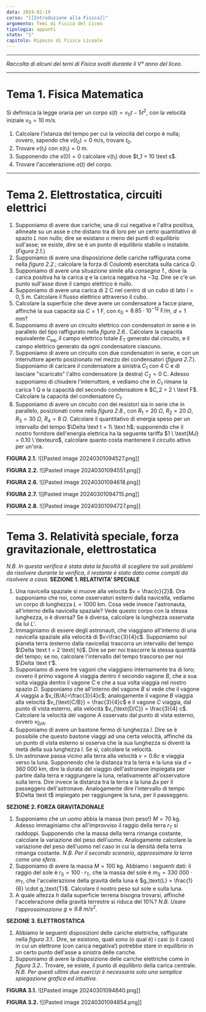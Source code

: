 ```yaml
---
data: 2024-02-19
corso: "[[Introduzione alla Fisica]]"
argomento: Temi di Fisica del Liceo
tipologia: appunti
stato: "1"
capitolo: Ripasso di Fisica Liceale
---
```

- - -
*Raccolta di alcuni dei temi di Fisica svolti durante il V° anno del liceo.*
- - -
# Tema 1. Fisica Matematica
Si definisca la legge oraria per un corpo $s(t)=v_0t - 5t^2$, con la velocità iniziale $v_0 = 10 \text{ m/s}$.
1.  Calcolare l'istanza del tempo per cui la velocità del corpo è nulla; ovvero, sapendo che $v(t_0) = 0 \text{ m/s}$, trovare $t_0$.
2. Trovare $v(t_1)$ con $s(t_1)=0 \text{ m}$.
3. Supponendo che $s(0)=0$ calcolare $v(t_1)$ dove $t_1 = 10 \text s$.
4. Trovare l'accelerazione $a(t)$ del corpo.

- - -
# Tema 2. Elettrostatica, circuiti elettrici
 1. Supponiamo di avere due cariche, una di cui negativa e l'altra positiva, allineate su un asse e che distano tra di loro per un certo quantitativo di spazio $L$ non nullo; dire se esistano o meno dei punti di equilibrio sull'asse; se esiste, dire se è un punto di equilibrio stabile o instabile. (*Figura 2.1.*)
2. Supponiamo di avere una disposizione delle cariche raffigurata come nella *figura 2.2.*; calcolare la forza di Coulomb esercitata sulla carica $Q$.
3. Supponiamo di avere una situazione simile alla *consegna 1.*, dove la carica positiva ha la carica $q$ e la carica negativa ha $-3q$. Dire se c'è un punto sull'asse dove il campo elettrico è nullo.
4. Supponiamo di avere una carica di $2 \text{ C}$ nel centro di un cubo di lato $l=0,5 \text{ m}$. Calcolare il flusso elettrico attraverso il cubo.
5. Calcolare la superficie che deve avere un condensatore a facce piane, affinché la sua capacità sia $C = 1 \text{ F}$, con $\varepsilon_0 = 8.85 \cdot 10^{-12} \text{ F/m}$, $d = 1 \text{ mm}$?
6. Supponiamo di avere un circuito elettrico con condensatori in serie e in parallelo del tipo raffigurato nella *figura 2.6.*. Calcolare la capacità equivalente $C_{\text{eq}}$, il campo elettrico totale $E_{\text{T}}$ generato dal circuito, e il campo elettrico generato da ogni condensatore ciascuno.
7. Supponiamo di avere un circuito con due condensatori in serie, e con un interruttore aperto posizionato nel mezzo dei condensatori (*figura 2.7.*). Supponiamo di caricare il condensatore a sinistra $C_1$ con $4\text{ C}$ e di lasciare "scaricato" l'altro condensatore (a destra) $C_2 = 0 \ \text{C}$. Adesso supponiamo di chiudere l'interruttore, e vediamo che in $C_1$ rimane la carica $1 \text{ Q}$ e la capacità del secondo condensatore è $C_2 = 2 \ \text F$. Calcolare la capacità del condensatore $C_1$.
8. Supponiamo di avere un circuito con dei resistori sia in serie che in parallelo, posizionati come nella *figura 2.8.*, con $R_1 = 20 \ \Omega$, $R_2 = 20 \ \Omega$, $R_3 = 30 \ \Omega$, $R_4 = 8 \ \Omega$. Calcolare il quantitativo di energia speso per un intervallo del tempo $\Delta \text t = 1\  \text h$; supponendo che il nostro fornitore dell'energia elettrica ha la seguente tariffa $1 \ \text{MJ} = 0.10 \ \texteuro$, calcolare quanto costa mantenere il circuito attivo per un'ora.

**FIGURA 2.1.**
![[Pasted image 20240301094527.png]]

**FIGURA 2.2.**
![[Pasted image 20240301094551.png]]

**FIGURA 2.6.**
![[Pasted image 20240301094618.png]]

**FIGURA 2.7.**
![[Pasted image 20240301094715.png]]

**FIGURA 2.8.**
![[Pasted image 20240301094727.png]]

- - -
# Tema 3. Relatività speciale, forza gravitazionale, elettrostatica
*N.B. In questa verifica è stata data la facoltà di scegliere tre soli problemi da risolvere durante la verifica, il restante è stato dato come compiti da risolvere a casa.*
**SEZIONE 1. RELATIVITA' SPECIALE**
1. Una navicella spaziale si muove alla velocità $v = \frac{c}{2}$. Ora supponiamo che noi, come osservatori esterni dalla navicella, vediamo un corpo di lunghezza $L = 1000 \text{ km}$. Cosa vede invece l'astronauta, all'interno della navicella spaziale? Vede questo corpo con la stessa lunghezza, o è diversa? Se è diversa, calcolare la lunghezza osservata da lui $L'$.
2. Immaginiamo di essere degli astronauti, che viaggiano all'interno di una navicella spaziale alla velocità di $v=\frac{3}{4}c$. Supponiamo sul pianeta terra (esterno dalla navicella) trascorra un intervallo del tempo $\Delta \text t = 2 \text{ h}$. Dire se per noi trascorre la stessa quantità del tempo; se no, calcolare l'intervallo del tempo trascorso per noi $\Delta \text t'$. 
3. Supponiamo di avere tre vagoni che viaggiano internamente tra di loro; ovvero il primo vagone $A$ viaggia dentro il secondo vagone $B$, che a sua volta viaggia dentro il vagone $C$ e che a sua volta viaggia nel nostro spazio $D$. Supponiamo che all'interno del vagone $B$ si vede che il vagone $A$ viaggia a $v_{B/A}=\frac{3}{4}c$; analogamente il vagone $B$ viaggia alla velocità $v_{\text{C/B}} = \frac{3}{4}c$ e il vagone $C$ viaggia, dal punto di vista esterno, alla velocità $v_{\text{D/C}} = \frac{3}{4} c$. Calcolare la velocità del vagone $A$ osservato dal punto di vista esterno, ovvero $v_{\text{D/A}}$.
4. Supponiamo di avere un bastone fermo di lunghezza $l$. Dire se è possibile che questo bastone viaggi ad una certa velocità, affinché da un punto di vista esterno si osserva che la sua lunghezza si diventi la metà della sua lunghezza $l$. Se sì, calcolare la velocità.
5. Un astronave passa vicino alla terra alla velocità $v = 0.8 c$ e viaggia verso la luna. Supponendo che la distanza tra la terra e la luna sia $d = 360\ 000 \text{ km}$, dire la durata del viaggio dell'astronave impiegata per partire dalla terra e raggiungere la luna, relativamente all'osservatore sulla terra. Dire invece la distanza tra la terra e la luna $\Delta s$ per il passeggero dell'astronave. Analogamente dire l'intervallo di tempo $\Delta \text t$ impiegato per raggiungere la luna, per il passeggero.

**SEZIONE 2. FORZA GRAVITAZIONALE**
1. Supponiamo che un uomo abbia la massa (non peso!) $M=70 \ \text{kg}$. Adesso immaginiamo che all'improvviso il raggio della terra $r_\text{T}$ si raddoppi. Supponendo che la massa della terra rimanga costante, calcolare la variazione del peso dell'uomo. Analogamente calcolare la variazione del peso dell'uomo nel caso in cui la densità della terra rimanga costante.
*N.B. Per il secondo scenario, approssimare la terra come una sfera.*
2. Supponiamo di avere la massa $M = 100 \text{ kg}$. Abbiamo i seguenti dati: il raggio del sole è $r_\text{S}= 100\cdot r_\text{T}$, che la massa del sole è $m_\text{S} = 330 \ 000 \cdot m_\text{T}$, che l'accelerazione della gravità della luna è $g_\text{L} = \frac{1}{6} \cdot g_\text{T}$. Calcolare il nostro peso sul sole e sulla luna.
3. A quale altezza $h$ dalla superficie terrena bisogna trovarsi, affinché l'accelerazione della gravità terrestre si riduca del $10\%$?
*N.B. Usare l'approssimazione $g\approx9.8 \ \text{m/s}^2$.*

**SEZIONE 3. ELETTROSTATICA**
1. Abbiamo le seguenti disposizioni delle cariche elettriche, raffigurate nella *figura 3.1.*. Dire, se esistono, quali sono (o qual è) i casi (o il caso) in cui un elettrone (con carica negativa!) potrebbe stare in equilibrio in un certo punto dell'asse a sinistra delle cariche.
2. Supponiamo di avere la disposizione delle cariche elettriche come in *figura 3.2.*. Trovare, se esiste, il punto di equilibrio della carica centrale.
*N.B. Per questi ultimi due esercizi è necessaria solo una semplice spiegazione grafica ed intuitiva.* 

**FIGURA 3.1.**
![[Pasted image 20240301094840.png]]

**FIGURA 3.2.**
![[Pasted image 20240301094854.png]]
